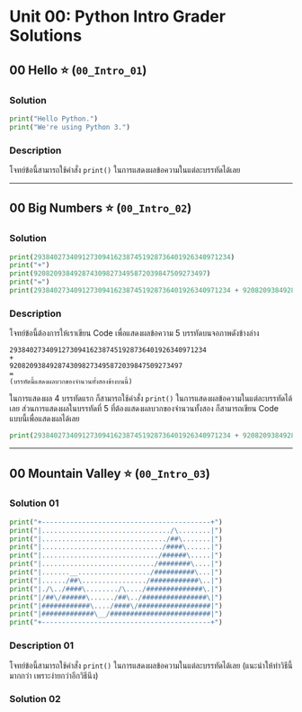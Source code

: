 # Unit 00: Python Intro Grader Solutions
## 00 Hello ⭐ (`00_Intro_01`)
### Solution
```python
print("Hello Python.")
print("We're using Python 3.")
```
### Description
โจทย์ข้อนี้สามารถใช้คำสั่ง `print()` ในการแสดงผลข้อความในแต่ละบรรทัดได้เลย

---

## 00 ​Big ​Numbers ⭐ (`00_Intro_02`)
### Solution
```python
print(2938402734091273094162387451928736401926340971234)
print("+")
print(9208209384928743098273495872039847509273497)
print("=")
print(2938402734091273094162387451928736401926340971234 + 9208209384928743098273495872039847509273497)
```
### Description
โจทย์ข้อนี้ต้องการให้เราเขียน Code เพื่อแสดงผลข้อความ 5 บรรทัดบนจอภาพดังข้างล่าง
```
2938402734091273094162387451928736401926340971234
+
9208209384928743098273495872039847509273497
=
(บรรทัดนี้แสดงผลบวกของจำนวนทั้งสองข้างบนนี้)
```
ในการแสดงผล 4 บรรทัดแรก ก็สามารถใช้คำสั่ง `print()` ในการแสดงผลข้อความในแต่ละบรรทัดได้เลย
ส่วนการแสดงผลในบรรทัดที่ 5 ที่ต้องแสดงผลบวกของจำนวนทั้งสอง ก็สามารถเขียน Code แบบนี้เพื่อแสดงผลได้เลย
```python
print(2938402734091273094162387451928736401926340971234 + 9208209384928743098273495872039847509273497)
```

---

## 00 ​Mountain Valley ⭐ (`00_Intro_03`)
### Solution 01
```python
print("+------------------------------------------+")
print("|................................/\........|")
print("|.............................../##\.......|")
print("|............................../####\......|")
print("|............................./######\.....|")
print("|............................/########\....|")
print("|.......__................../##########\...|")
print("|....../##\................/############\..|")
print("|./\../####\......../\..../##############\.|")
print("|/##\/######\....../##\../################\|")
print("|############\..../####\/##################|")
print("|#############\__/#########################|")
print("+------------------------------------------+")
```
### Description 01
โจทย์ข้อนี้สามารถใช้คำสั่ง `print()` ในการแสดงผลข้อความในแต่ละบรรทัดได้เลย (แนะนำให้ทำวิธีนี้มากกว่า เพราะง่ายกว่าอีกวิธีนึง)
### Solution 02
